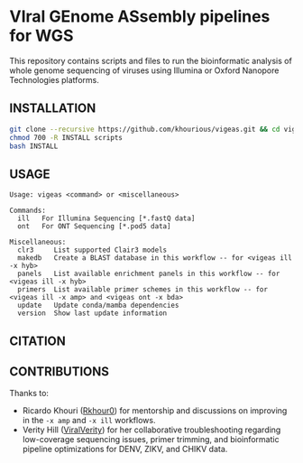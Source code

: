 # VIral GEnome ASsembly pipelines for WGS

This repository contains scripts and files to run the bioinformatic analysis of whole genome sequencing of viruses using Illumina or Oxford Nanopore Technologies platforms.

## INSTALLATION

```sh
git clone --recursive https://github.com/khourious/vigeas.git && cd vigeas
chmod 700 -R INSTALL scripts
bash INSTALL
```

## USAGE

```
Usage: vigeas <command> or <miscellaneous>

Commands:
  ill   For Illumina Sequencing [*.fastQ data]
  ont   For ONT Sequencing [*.pod5 data]

Miscellaneous:
  clr3     List supported Clair3 models
  makedb   Create a BLAST database in this workflow -- for <vigeas ill -x hyb>
  panels   List available enrichment panels in this workflow -- for <vigeas ill -x hyb>
  primers  List available primer schemes in this workflow -- for <vigeas ill -x amp> and <vigeas ont -x bda>
  update   Update conda/mamba dependencies
  version  Show last update information
```

## CITATION

## CONTRIBUTIONS
Thanks to:
- Ricardo Khouri ([Rkhour0](https://github.com/orgs/khourious/people/Rkhour0)) for mentorship and discussions on improving in the `-x amp` and `-x ill` workflows.
- Verity Hill ([ViralVerity](https://github.com/ViralVerity)) for her collaborative troubleshooting regarding low-coverage sequencing issues, primer trimming, and bioinformatic pipeline optimizations for DENV, ZIKV, and CHIKV data.
